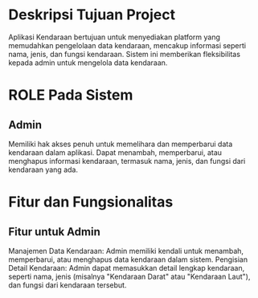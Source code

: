 # Deskripsi Tujuan Project
Aplikasi Kendaraan bertujuan untuk menyediakan platform yang memudahkan pengelolaan data kendaraan, mencakup informasi seperti nama, jenis, dan fungsi kendaraan. Sistem ini memberikan fleksibilitas kepada admin untuk mengelola data kendaraan.

# ROLE Pada Sistem
## Admin
Memiliki hak akses penuh untuk memelihara dan memperbarui data kendaraan dalam aplikasi.
Dapat menambah, memperbarui, atau menghapus informasi kendaraan, termasuk nama, jenis, dan fungsi dari kendaraan yang ada.

# Fitur dan Fungsionalitas
## Fitur untuk Admin
Manajemen Data Kendaraan: Admin memiliki kendali untuk menambah, memperbarui, atau menghapus data kendaraan dalam sistem.
Pengisian Detail Kendaraan: Admin dapat memasukkan detail lengkap kendaraan, seperti nama, jenis (misalnya "Kendaraan Darat" atau "Kendaraan Laut"), dan fungsi dari kendaraan tersebut.